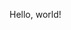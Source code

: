 <html>
  <p>Hello, world!</p>
  <script>
    const url = new URL(window.location);
    const searchParams = url.searchParams;
    alert("Foo bar baz! " + searchParams.get("foo"));
  </script>
</html>
